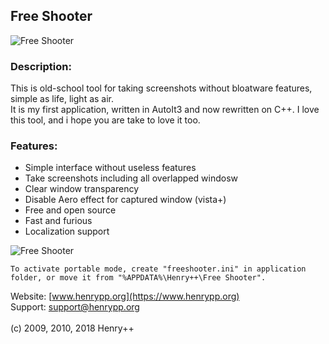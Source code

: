 ## Free Shooter

![Free Shooter](https://www.henrypp.org/images/freeshooter.png?cachefix)

### Description:
This is old-school tool for taking screenshots without bloatware features, simple as life, light as air.<br />
It is my first application, written in AutoIt3 and now rewritten on C++. I love this tool, and i hope you are take to love it too.

### Features:
- Simple interface without useless features
- Take screenshots including all overlapped windosw
- Clear window transparency
- Disable Aero effect for captured window (vista+)
- Free and open source
- Fast and furious
- Localization support

![Free Shooter](https://www.henrypp.org/images/freeshooter_feature.png?cachefix)

```
To activate portable mode, create "freeshooter.ini" in application folder, or move it from "%APPDATA%\Henry++\Free Shooter".
```

Website: [www.henrypp.org](https://www.henrypp.org)<br />
Support: support@henrypp.org<br />
<br />
(c) 2009, 2010, 2018 Henry++
